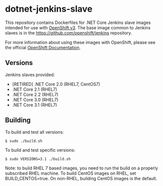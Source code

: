 # dotnet-jenkins-slave

This repository contains Dockerfiles for .NET Core Jenkins slave images intended for 
use with [OpenShift v3](https://github.com/openshift/origin). The base image common to Jenkins
slaves is in the https://github.com/openshift/jenkins repository.

For more information about using these images with OpenShift, please see the
official [OpenShift Documentation](https://docs.openshift.org/latest/using_images/other_images/jenkins.html).

## Versions

Jenkins slaves provided:

- [RETIRED] .NET Core 2.0 (RHEL7, CentOS7)
- .NET Core 2.1 (RHEL7)
- .NET Core 2.2 (RHEL7)
- .NET Core 3.0 (RHEL7)
- .NET Core 3.1 (RHEL7)

## Building

To build and test all versions:

```
$ sudo ./build.sh
```

To build and test specific versions:

```
$ sudo VERSIONS=3.1 ./build.sh
```

Note: to build RHEL 7 based images, you need to run the build on a
properly subscribed RHEL machine. To build CentOS images on RHEL, set
BUILD_CENTOS=true. On non-RHEL, building CentOS images is the default.
